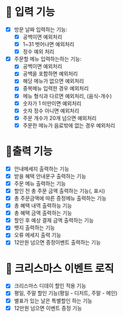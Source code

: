 <h1> 📝 입력 기능 </h1>

* [x] 방문 날짜 입력하는 기능:
  * [x] 공백이면 예외처리
  * [x] 1~31 벗어나면 예외처리
  * [x] 정수 예외 처리

* [x] 주문할 메뉴 입력하는하는 기능:
  * [x] 공백이면 예외처리
  * [x] 공백을 포함하면 예외처리
  * [x] 해당 메뉴가 없으면 예외처리
  * [x] 중복메뉴 입력한 경우 예외처리
  * [x] 메뉴 형식과 다르면 예외처리, (음식-개수)
  * [x] 숫자가 1 미만이면 예외처리
  * [x] 숫자 정수 아니면 예외처리
  * [x] 주문 개수가 20개 넘으면 예외처리
  * [x] 주문한 메뉴가 음료밖에 없는 경우 예외처리

<h1>📜출력 기능</h1>

* [x] 안내메세지 출력하는 기능
* [x] 받을 혜택 안내문구 출력하는 기능
* [x] 주문 메뉴 출력하는 기능
* [x] 할인 전 총 주문 금액 출력하는 기능(, 표시)
* [x] 총 주문금액에 따른 증정메뉴 출력하는 기능
* [x] 총 혜택 내역 출력하능 기능
* [x] 총 혜택 금액 출력하는 기능
* [x] 할인 후 예상 결제 금액 출력하는 기능
* [x] 뱃지 출력하는 기능
* [x] 오류 메세지 출력 기능
* [x] 12만원 넘으면 증정이벤트 출력하는 기능

<h1> 🎄 크리스마스 이벤트 로직</h1>

* [x] 크리스마스 디데이 할인 적용 기능
* [x] 평일, 주말 할인 기능(평일 - 디저트, 주말 - 메인)
* [x] 별표가 있는 날은 특별할인 하는 기능
* [x] 12만원 넘으면 이벤트 증정 기능 
